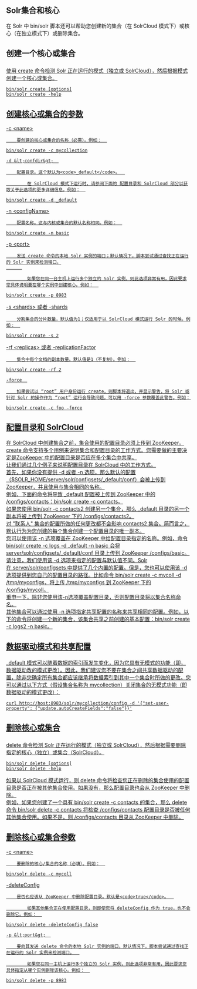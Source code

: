 ## Solr集合和核心 
<div class="content-intro view-box ">在 Solr 中 bin/solr 脚本还可以帮助您创建新的集合（在 SolrCloud 模式下）或核心（在独立模式下）或删除集合。
      
  

## 创建一个核心或集合


### <a href="http://lucene.apache.org/solr/guide/7_0/solr-control-script-reference.html#create-a-core-or-collection"/>

使用 create 命令检测 Solr 正在运行的模式（独立或 SolrCloud），然后根据模式创建一个核心或集合。  
```
bin/solr create [options]
bin/solr create -help
```


## 创建核心或集合的参数

-c &lt;name&gt;  

        要创建的核心或集合的名称（必需）。例如：  
```
bin/solr create -c mycollection
```
    -d &lt;confdir&gt;  

        配置目录。这个默认为<code>_default</code>。  

            在 SolrCloud 模式下运行时，请参阅下面的 配置目录和 SolrCloud 部分以获取关于此选项的更多详细信息。例如：  
```
bin/solr create -d _default
```

-n &lt;configName&gt;  

        配置名称。这与内核或集合的默认名称相同。例如：  
```
bin/solr create -n basic
```
-p &lt;port&gt;  

        发送 create 命令的本地 Solr 实例的端口；默认情况下，脚本尝试通过查找正在运行的 Solr 实例来检测端口。
          

            如果您在同一台主机上运行多个独立的 Solr 实例，则此选项非常有用，因此要求您具体说明要在哪个实例中创建核心。例如：  
```
bin/solr create -p 8983
```
-s &lt;shards&gt; 或者 -shards  

        分割集合的分片数量，默认值为1；仅适用于以 SolrCloud 模式运行 Solr 的时候。例如：  
```
bin/solr create -s 2
```
-rf &lt;replicas&gt; 或者 -replicationFactor  

        集合中每个文档的副本数量。默认值是1（不复制）。例如：  
```
bin/solr create -rf 2
```

    -force  

        如果尝试以 “root” 用户身份运行 create，则脚本将退出，并显示警告，将 Solr 或针对 Solr 的操作作为 “root” 运行会导致问题。可以用 -force 参数覆盖此警告。例如：  
```
bin/solr create -c foo -force
```

  

## 配置目录和 SolrCloud

在 SolrCloud 中创建集合之前，集合使用的配置目录必须上传到 ZooKeeper。create 命令支持多个用例来说明集合和配置目录的工作方式。您需要做的主要决定是ZooKeeper 中的配置目录是否应在多个集合中共享。  
让我们通过几个例子来说明配置目录在 SolrCloud 中的工作方式。  
首先，如果你没有提供 -d 或者 -n 选项，那么默认的配置（$SOLR_HOME/server/solr/configsets/_default/conf）会被上传到 ZooKeeper，并且使用与集合相同的名称。  
例如，下面的命令将导致 _default 配置被上传到 ZooKeeper 中的 /configs/contacts：bin/solr create -c contacts。  
如果您使用 bin/solr -c contacts2 创建另一个集合，那么 _default 目录的另一个副本将被上传到 ZooKeeper 下的 /configs/contacts2。  
对 "联系人" 集合的配置所做的任何更改都不会影响 contacts2 集合。简而言之，默认行为为您创建的每个集合创建一个配置目录的唯一副本。  
您可以使用该 -n 选项覆盖在 ZooKeeper 中给配置目录指定的名称。例如，命令 bin/solr create -c logs -d _default -n basic 会将server/solr/configsets/_default/conf 目录上传到 ZooKeeper /configs/basic。  
请注意，我们使用该 -d 选项来指定的配置与默认值不同。Solr 在 server/solr/configsets 中提供了几个内置的配置。但是，您也可以使用该 -d 选项提供到您自己的配置目录的路径。比如命令 bin/solr create -c mycoll -d /tmp/myconfigs，将上传 /tmp/myconfigs 到 ZooKeeper 下的 /configs/mycoll。  
重申一下，除非您使用该-n选项覆盖配置目录，否则配置目录将以集合名称命名。  
其他集合可以通过使用 -n 选项指定共享配置的名称来共享相同的配置。例如，以下的命令将创建一个新的集合，该集合共享之前创建的基本配置：bin/solr create -c logs2 -n basic。  

## 数据驱动模式和共享配置


#### <a href="http://lucene.apache.org/solr/guide/7_0/solr-control-script-reference.html#data-driven-schema-and-shared-configurations"/>

_default 模式可以随着数据的索引而发生变化，因为它具有无模式的功能（即，数据驱动改的模式更改）。因此，我们建议您不要在集合之间共享数据驱动的配置，除非您确定所有集合都应该继承将数据索引到其中一个集合时所做的更改。您可以通过以下方式（假设集合名称为 mycollection）关闭集合的无模式功能（即数据驱动的模式更改）：  
```
curl http://host:8983/solr/mycollection/config -d '{"set-user-property": {"update.autoCreateFields":"false"}}'
```


## 删除核心或集合


### <a href="http://lucene.apache.org/solr/guide/7_0/solr-control-script-reference.html#delete-core-or-collection"/>

delete 命令检测 Solr 正在运行的模式（独立或 SolrCloud），然后根据需要删除指定的核心（独立）或集合（SolrCloud）。
      
  
```
bin/solr delete [options]
bin/solr delete -help
```

如果以 SolrCloud 模式运行，则 delete 命令将检查您正在删除的集合使用的配置目录是否正在被其他集合使用。如果没有，那么配置目录也会从 ZooKeeper 中删除。  
例如，如果您创建了一个具有 bin/solr create -c contacts 的集合，那么 delete 命令 bin/solr delete -c contacts 将检查 /configs/contacts 配置目录是否被任何其他集合使用。如果不是，则 /configs/contacts 目录从 ZooKeeper 中删除。  

## 删除核心或集合参数


-c &lt;name&gt;  

        要删除的核心/集合的名称（必填）。例如：  
```
bin/solr delete -c mycoll
```
-deleteConfig  

        是否也应该从 ZooKeeper 中删除配置目录。默认是<code>true</code>。  

            如果其他集合正在使用配置目录，则即使您将 deleteConfig 作为 true，也不会删除它。例如：  
```
bin/solr delete -deleteConfig false
```

    -p &lt;port&gt;  

        要向其发送 delete 命令的本地 Solr 实例的端口。默认情况下，脚本尝试通过查找正在运行的 Solr 实例来检测端口。  

            如果您在同一主机上运行多个独立的 Solr 实例，则此选项非常有用，因此要求您具体指定从哪个实例删除该核心。例如：  
```
bin/solr delete -p 8983
```
